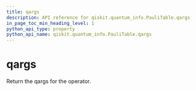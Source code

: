 ```yaml
---
title: qargs
description: API reference for qiskit.quantum_info.PauliTable.qargs
in_page_toc_min_heading_level: 1
python_api_type: property
python_api_name: qiskit.quantum_info.PauliTable.qargs
---
```


# qargs

Return the qargs for the operator.

